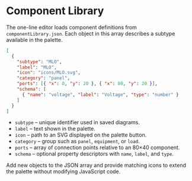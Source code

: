 # Component Library

The one-line editor loads component definitions from `componentLibrary.json`. Each object in this array describes a subtype available in the palette.

```json
[
  {
    "subtype": "MLO",
    "label": "MLO",
    "icon": "icons/MLO.svg",
    "category": "panel",
    "ports": [{ "x": 0, "y": 20 }, { "x": 80, "y": 20 }],
    "schema": [
      { "name": "voltage", "label": "Voltage", "type": "number" }
    ]
  }
]
```

- `subtype` – unique identifier used in saved diagrams.
- `label` – text shown in the palette.
- `icon` – path to an SVG displayed on the palette button.
- `category` – group such as `panel`, `equipment`, or `load`.
- `ports` – array of connection points relative to an 80×40 component.
- `schema` – optional property descriptors with `name`, `label`, and `type`.

Add new objects to the JSON array and provide matching icons to extend the palette without modifying JavaScript code.
